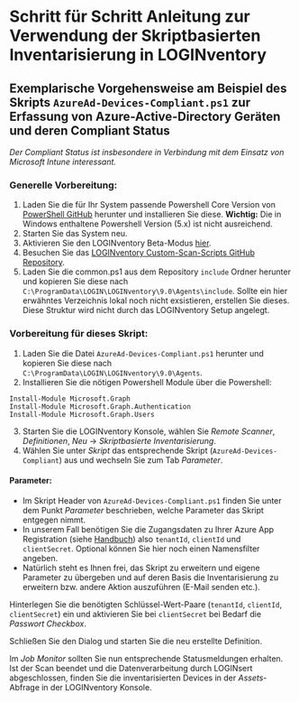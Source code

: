 # Schritt für Schritt Anleitung zur Verwendung der Skriptbasierten Inventarisierung in LOGINventory

## Exemplarische Vorgehensweise am Beispiel des Skripts `AzureAd-Devices-Compliant.ps1` zur Erfassung von Azure-Active-Directory Geräten und deren Compliant Status

*Der Compliant Status ist insbesondere in Verbindung mit dem Einsatz von Microsoft Intune interessant.*

### Generelle Vorbereitung:

1. Laden Sie die für Ihr System passende Powershell Core Version von [PowerShell GitHub](https://github.com/PowerShell/PowerShell) herunter und installieren Sie diese. **Wichtig:** Die in Windows enthaltene Powershell Version (5.x) ist nicht ausreichend.
2. Starten Sie das System neu.
3. Aktivieren Sie den LOGINventory Beta-Modus [hier](https://www.loginventory.info/documentation/9/de/technische-details/#aktivieren-des-beta-modus).
4. Besuchen Sie das [LOGINventory Custom-Scan-Scripts GitHub Repository](https://github.com/loginventory/custom-scan-scripts).
5. Laden Sie die common.ps1 aus dem Repository `include` Ordner herunter und kopieren Sie diese nach `C:\ProgramData\LOGIN\LOGINventory\9.0\Agents\include`.
   Sollte ein hier erwähntes Verzeichnis lokal noch nicht exsistieren, erstellen Sie dieses. Diese Struktur wird nicht durch das LOGINventory Setup angelegt.

### Vorbereitung für dieses Skript:

1. Laden Sie die Datei `AzureAd-Devices-Compliant.ps1` herunter und kopieren Sie diese nach `C:\ProgramData\LOGIN\LOGINventory\9.0\Agents`.
2. Installieren Sie die nötigen Powershell Module über die Powershell:

```
Install-Module Microsoft.Graph
Install-Module Microsoft.Graph.Authentication
Install-Module Microsoft.Graph.Users
```
3. Starten Sie die LOGINventory Konsole, wählen Sie *Remote Scanner*, *Definitionen*, *Neu* -> *Skriptbasierte Inventarisierung*.
4. Wählen Sie unter *Skript* das entsprechende Skript (`AzureAd-Devices-Compliant`) aus und wechseln Sie zum Tab *Parameter*.

#### Parameter:

- Im Skript Header von `AzureAd-Devices-Compliant.ps1` finden Sie unter dem Punkt *Parameter* beschrieben, welche Parameter das Skript entgegen nimmt.
- In unserem Fall benötigen Sie die Zugangsdaten zu Ihrer Azure App Registration (siehe [Handbuch](https://www.loginventory.info/documentation/9/de/technische-details/#konfigurieren-einer-app-registrierung-bei-microsoft-azure)) also `tenantId`, `clientId` und `clientSecret`. Optional können Sie hier noch einen Namensfilter angeben.
- Natürlich steht es Ihnen frei, das Skript zu erweitern und eigene Parameter zu übergeben und auf deren Basis die Inventarisierung zu erweitern bzw. andere Aktion auszuführen (E-Mail senden etc.).

Hinterlegen Sie die benötigten Schlüssel-Wert-Paare (`tenantId`, `clientId`, `clientSecret`) ein und aktivieren Sie bei `clientSecret` bei Bedarf die *Passwort Checkbox*.

Schließen Sie den Dialog und starten Sie die neu erstellte Definition.

Im *Job Monitor* sollten Sie nun entsprechende Statusmeldungen erhalten. Ist der Scan beendet und die Datenverarbeitung durch LOGINsert abgeschlossen, finden Sie die inventarisierten Devices in der *Assets*-Abfrage in der LOGINventory Konsole.
